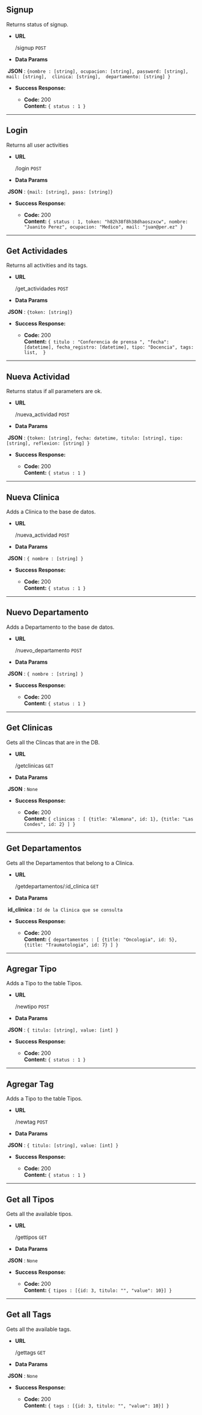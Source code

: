 **Signup**
----
  Returns status of signup.

* **URL**

  /signup `POST`

* **Data Params**

  **JSON** : ```{nombre : [string],
  ocupacion: [string],
  password: [string],
  mail: [string], 
  clinica: [string], 
  departamento: [string]
  }``` 

* **Success Response:**

  * **Code:** 200 <br />
    **Content:** ` { status : 1 } `
   
----
    
**Login**
----
  Returns all user activities

* **URL**

  /login `POST`

* **Data Params**

  **JSON** : ```{mail: [string], pass: [string]}``` 

* **Success Response:**

  * **Code:** 200 <br />
    **Content:** ```{ status : 1, token: "h82h38f8h38dhaoszxcw", nombre: "Juanito Perez", ocupacion: "Medico", mail: "juan@per.ez" } ```

----
    
**Get Actividades**
----
  Returns all activities and its tags.

* **URL**

  /get_actividades `POST`

* **Data Params**

  **JSON** : ```{token: [string]}``` 

* **Success Response:**

  * **Code:** 200 <br />
    **Content:** `{ titulo : "Conferencia de prensa
    ", "fecha": [datetime], fecha_registro: [datetime], tipo: "Docencia", tags: list,  } `
    
    
----
    
**Nueva Actividad**
----
  Returns status if all parameters are ok.

* **URL**

  /nueva_actividad `POST`

* **Data Params**

  **JSON** : ```{token: [string], fecha: datetime, titulo: [string], tipo: [string], reflexion: [string] }``` 

* **Success Response:**

  * **Code:** 200 <br />
    **Content:** `{ status : 1 } `
    
----
    
**Nueva Clinica**
----
  Adds a Clinica to the base de datos.

* **URL**

  /nueva_actividad `POST`

* **Data Params**

  **JSON** : ```{ nombre : [string] }``` 

* **Success Response:**

  * **Code:** 200 <br />
    **Content:** `{ status : 1 } `
    
----
    
**Nuevo Departamento**
----
  Adds a Departamento to the base de datos.

* **URL**

  /nuevo_departamento `POST`

* **Data Params**

  **JSON** : ```{ nombre : [string] }``` 

* **Success Response:**

  * **Code:** 200 <br />
    **Content:** `{ status : 1 } `
    
 ----
    
**Get Clinicas**
----
  Gets all the Clincas that are in the DB.

* **URL**

  /getclinicas `GET`

* **Data Params**

  **JSON** : ```None``` 

* **Success Response:**

  * **Code:** 200 <br />
    **Content:** `{ clinicas : [ {title: "Alemana", id: 1}, {title: "Las Condes", id: 2} ] } `   

----
    
**Get Departamentos**
----
  Gets all the Departamentos that belong to a Clinica.

* **URL**

  /getdepartamentos/:id_clinica `GET`

* **Data Params**

  **id_clinica** : ```Id de la Clinica que se consulta``` 

* **Success Response:**

  * **Code:** 200 <br />
    **Content:** `{ departamentos : [ {title: "Oncologia", id: 5}, {title: "Traumatologia", id: 7} ] } `
    
----
    
**Agregar Tipo**
----
  Adds a Tipo to the table Tipos.

* **URL**

  /newtipo `POST`

* **Data Params**

  **JSON** : ```{ titulo: [string], value: [int] }``` 

* **Success Response:**

  * **Code:** 200 <br />
    **Content:** `{ status : 1 } `
    
----
    
**Agregar Tag**
----
  Adds a Tipo to the table Tipos.

* **URL**

  /newtag `POST`

* **Data Params**

  **JSON** : ```{ titulo: [string], value: [int] }``` 

* **Success Response:**

  * **Code:** 200 <br />
    **Content:** `{ status : 1 } `
    
----
    
**Get all Tipos**
----
  Gets all the available tipos.

* **URL**

  /gettipos `GET`

* **Data Params**

  **JSON** : ```None``` 

* **Success Response:**

  * **Code:** 200 <br />
    **Content:** `{ tipos : [{id: 3, titulo: "", "value": 10}] } `
    
----
    
**Get all Tags**
----
  Gets all the available tags.

* **URL**

  /gettags `GET`

* **Data Params**

  **JSON** : ```None``` 

* **Success Response:**

  * **Code:** 200 <br />
    **Content:** `{ tags : [{id: 3, titulo: "", "value": 10}] } `
